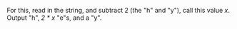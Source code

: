 For this, read in the string, and subtract 2 (the "h" and "y"), call this value *x*. Output "h", *2 \* x* "e"s, and a "y".
